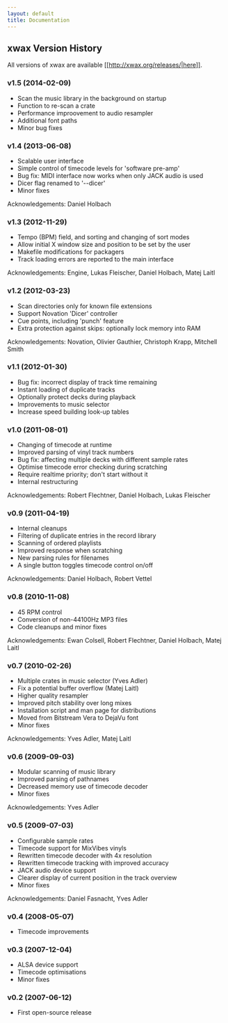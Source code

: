 ```yaml
---
layout: default
title: Documentation
---
```

## xwax Version History

All versions of xwax are available [[http://xwax.org/releases/|here]].

### v1.5 (2014-02-09)

  * Scan the music library in the background on startup
  * Function to re-scan a crate
  * Performance improovement to audio resampler
  * Additional font paths
  * Minor bug fixes

### v1.4 (2013-06-08)

  * Scalable user interface
  * Simple control of timecode levels for 'software pre-amp'
  * Bug fix: MIDI interface now works when only JACK audio is used
  * Dicer flag renamed to '--dicer'
  * Minor fixes

Acknowledgements: Daniel Holbach

### v1.3 (2012-11-29)

  * Tempo (BPM) field, and sorting and changing of sort modes
  * Allow initial X window size and position to be set by the user
  * Makefile modifications for packagers
  * Track loading errors are reported to the main interface

Acknowledgements: Engine, Lukas Fleischer, Daniel Holbach, Matej Laitl

### v1.2 (2012-03-23)

  * Scan directories only for known file extensions
  * Support Novation 'Dicer' controller
  * Cue points, including 'punch' feature
  * Extra protection against skips: optionally lock memory into RAM

Acknowledgements: Novation, Olivier Gauthier, Christoph Krapp, Mitchell Smith

### v1.1 (2012-01-30)

  * Bug fix: incorrect display of track time remaining
  * Instant loading of duplicate tracks
  * Optionally protect decks during playback
  * Improvements to music selector
  * Increase speed building look-up tables

### v1.0 (2011-08-01)

  * Changing of timecode at runtime
  * Improved parsing of vinyl track numbers
  * Bug fix: affecting multiple decks with different sample rates
  * Optimise timecode error checking during scratching
  * Require realtime priority; don't start without it
  * Internal restructuring

Acknowledgements: Robert Flechtner, Daniel Holbach, Lukas Fleischer

### v0.9 (2011-04-19)

  * Internal cleanups
  * Filtering of duplicate entries in the record library
  * Scanning of ordered playlists
  * Improved response when scratching
  * New parsing rules for filenames
  * A single button toggles timecode control on/off

Acknowledgements: Daniel Holbach, Robert Vettel

### v0.8 (2010-11-08)

  * 45 RPM control
  * Conversion of non-44100Hz MP3 files
  * Code cleanups and minor fixes

Acknowledgements: Ewan Colsell, Robert Flechtner, Daniel Holbach, Matej Laitl

### v0.7 (2010-02-26)

  * Multiple crates in music selector (Yves Adler)
  * Fix a potential buffer overflow (Matej Laitl)
  * Higher quality resampler
  * Improved pitch stability over long mixes
  * Installation script and man page for distributions
  * Moved from Bitstream Vera to DejaVu font
  * Minor fixes

Acknowledgements: Yves Adler, Matej Laitl

### v0.6 (2009-09-03)

  * Modular scanning of music library
  * Improved parsing of pathnames
  * Decreased memory use of timecode decoder
  * Minor fixes

Acknowledgements: Yves Adler

### v0.5 (2009-07-03)

  * Configurable sample rates
  * Timecode support for MixVibes vinyls
  * Rewritten timecode decoder with 4x resolution
  * Rewritten timecode tracking with improved accuracy
  * JACK audio device support
  * Clearer display of current position in the track overview
  * Minor fixes

Acknowledgements: Daniel Fasnacht, Yves Adler

### v0.4 (2008-05-07)

  * Timecode improvements

### v0.3 (2007-12-04)

  * ALSA device support
  * Timecode optimisations
  * Minor fixes

### v0.2 (2007-06-12)

  * First open-source release